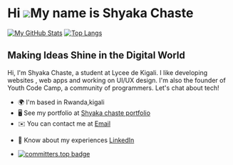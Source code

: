 Hi ![](https://user-images.githubusercontent.com/18350557/176309783-0785949b-9127-417c-8b55-ab5a4333674e.gif)My name is Shyaka Chaste
=====================================================================================================================================
[![My GitHub Stats](https://github-readme-stats.vercel.app/api?username=shyakachaste)](https://github.com/shyakachaste)
[![Top Langs](https://github-readme-stats.vercel.app/api/top-langs/?username=shyakachaste&layout=compact)](https://github.com/shyakachaste)

Making Ideas Shine in the Digital World
-------------------------------------------------------------------------

Hi, I'm Shyaka Chaste, a student at Lycee de Kigali. I like developing websites , web apps and working on UI/UX design. I'm also the founder of Youth Code Camp, a community of programmers. Let's chat about tech!

* 🌍  I'm based in Rwanda,kigali
* 🖥️  See my portfolio at [Shyaka chaste portfolio](https://shyakachaste.me/)
* ✉️  You can contact me at [Email](mailto:shyakachaste1@gmail.com)

- 📄 Know about my experiences [LinkedIn](https://www.linkedin.com/in/shyakachaste/)

- [![committers.top badge](https://user-badge.committers.top/rwanda/shyakachaste.svg)](https://user-badge.committers.top/rwanda/shyakachaste)


